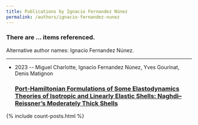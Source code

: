 ```yaml
---
title: Publications by Ignacio Fernandez Núnez
permalink: /authors/ignacio-fernandez-nunez
---
```


<h3 id="number-posts">There are ... items referenced.</h3>
<p id='info-authors'>Alternative author names: Ignacio Fernandez Núnez.</p>
<hr />
<ul class="post-list">
<li><span class='post-meta'>2023 -- Miguel Charlotte, Ignacio Fernandez Núnez, Yves Gourinat, Denis Matignon</span><h3><a class='post-link' href="{{ site.baseurl }}/port-hamiltonian-formulations-of-some-elastodynamics-theories-of-isotropic-and-linearly-elastic-shells-naghdi-reissner-s-moderately-thick-shells">Port-Hamiltonian Formulations of Some Elastodynamics Theories of Isotropic and Linearly Elastic Shells: Naghdi–Reissner’s Moderately Thick Shells</a></h3></li>

</ul>
{% include count-posts.html %}
